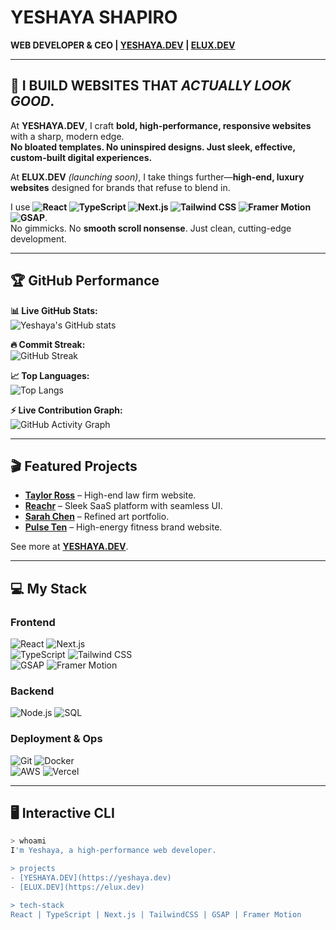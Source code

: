 # YESHAYA SHAPIRO  

**WEB DEVELOPER & CEO | [YESHAYA.DEV](https://yeshaya.dev/) | [ELUX.DEV](https://elux.dev/)**  

---

## 🚀 I BUILD WEBSITES THAT *ACTUALLY LOOK GOOD*.  

At **YESHAYA.DEV**, I craft **bold, high-performance, responsive websites** with a sharp, modern edge.  
**No bloated templates. No uninspired designs. Just sleek, effective, custom-built digital experiences.**  

At **ELUX.DEV** *(launching soon)*, I take things further—**high-end, luxury websites** designed for brands that refuse to blend in.  

I use **![React](https://img.shields.io/badge/-React-61DAFB?style=flat-square&logo=react&logoColor=black) ![TypeScript](https://img.shields.io/badge/-TypeScript-3178C6?style=flat-square&logo=typescript&logoColor=white) ![Next.js](https://img.shields.io/badge/-Next.js-000000?style=flat-square&logo=nextdotjs&logoColor=white) ![Tailwind CSS](https://img.shields.io/badge/-TailwindCSS-38B2AC?style=flat-square&logo=tailwind-css&logoColor=white) ![Framer Motion](https://img.shields.io/badge/-Framer_Motion-0055FF?style=flat-square&logo=framer&logoColor=white) ![GSAP](https://img.shields.io/badge/-GSAP-88CE02?style=flat-square&logo=greensock&logoColor=black)**.  
No gimmicks. No **smooth scroll nonsense**. Just clean, cutting-edge development.  

---

## 🏆 GitHub Performance  

**📊 Live GitHub Stats:**  
![Yeshaya's GitHub stats](https://github-readme-stats.vercel.app/api?username=IsaiahShap&show_icons=true&theme=radical)  

**🔥 Commit Streak:**  
![GitHub Streak](https://github-readme-streak-stats.herokuapp.com/?user=IsaiahShap&theme=radical)  

**📈 Top Languages:**  
![Top Langs](https://github-readme-stats.vercel.app/api/top-langs/?username=IsaiahShap&layout=compact&theme=radical)  

**⚡ Live Contribution Graph:**  
![GitHub Activity Graph](https://github-readme-activity-graph.vercel.app/graph?username=IsaiahShap&theme=react-dark)  

---

## 🎬 Featured Projects  

- **[Taylor Ross](https://taylor-ross.vercel.app/)** – High-end law firm website.  
- **[Reachr](https://reachr.vercel.app/)** – Sleek SaaS platform with seamless UI.  
- **[Sarah Chen](https://sarahchen.vercel.app/)** – Refined art portfolio.  
- **[Pulse Ten](https://pulse-ten-tau.vercel.app/)** – High-energy fitness brand website.  

See more at **[YESHAYA.DEV](https://yeshaya.dev/)**.  

---

## 💻 My Stack  

### **Frontend**  
![React](https://img.shields.io/badge/-React-61DAFB?style=flat-square&logo=react&logoColor=black) ![Next.js](https://img.shields.io/badge/-Next.js-000000?style=flat-square&logo=nextdotjs&logoColor=white)  
![TypeScript](https://img.shields.io/badge/-TypeScript-3178C6?style=flat-square&logo=typescript&logoColor=white) ![Tailwind CSS](https://img.shields.io/badge/-TailwindCSS-38B2AC?style=flat-square&logo=tailwind-css&logoColor=white)  
![GSAP](https://img.shields.io/badge/-GSAP-88CE02?style=flat-square&logo=greensock&logoColor=black) ![Framer Motion](https://img.shields.io/badge/-Framer_Motion-0055FF?style=flat-square&logo=framer&logoColor=white)  

### **Backend**  
![Node.js](https://img.shields.io/badge/-Node.js-339933?style=flat-square&logo=node.js&logoColor=white) ![SQL](https://img.shields.io/badge/-SQL-4479A1?style=flat-square&logo=postgresql&logoColor=white)  

### **Deployment & Ops**  
![Git](https://img.shields.io/badge/-Git-F05032?style=flat-square&logo=git&logoColor=white) ![Docker](https://img.shields.io/badge/-Docker-2496ED?style=flat-square&logo=docker&logoColor=white)  
![AWS](https://img.shields.io/badge/-AWS-232F3E?style=flat-square&logo=amazon-aws&logoColor=white) ![Vercel](https://img.shields.io/badge/-Vercel-000000?style=flat-square&logo=vercel&logoColor=white)  

---

## 🖥️ Interactive CLI  

```bash
> whoami  
I'm Yeshaya, a high-performance web developer.

> projects  
- [YESHAYA.DEV](https://yeshaya.dev)
- [ELUX.DEV](https://elux.dev)

> tech-stack  
React | TypeScript | Next.js | TailwindCSS | GSAP | Framer Motion  
